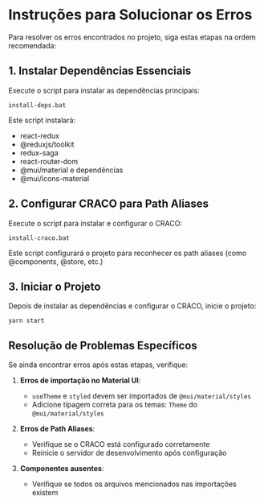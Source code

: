 # Instruções para Solucionar os Erros

Para resolver os erros encontrados no projeto, siga estas etapas na ordem recomendada:

## 1. Instalar Dependências Essenciais

Execute o script para instalar as dependências principais:

```
install-deps.bat
```

Este script instalará:
- react-redux
- @reduxjs/toolkit
- redux-saga
- react-router-dom
- @mui/material e dependências
- @mui/icons-material

## 2. Configurar CRACO para Path Aliases

Execute o script para instalar e configurar o CRACO:

```
install-craco.bat
```

Este script configurará o projeto para reconhecer os path aliases (como @components, @store, etc.)

## 3. Iniciar o Projeto

Depois de instalar as dependências e configurar o CRACO, inicie o projeto:

```
yarn start
```

## Resolução de Problemas Específicos

Se ainda encontrar erros após estas etapas, verifique:

1. **Erros de importação no Material UI**:
   - `useTheme` e `styled` devem ser importados de `@mui/material/styles`
   - Adicione tipagem correta para os temas: `Theme` do `@mui/material/styles`

2. **Erros de Path Aliases**:
   - Verifique se o CRACO está configurado corretamente
   - Reinicie o servidor de desenvolvimento após configuração

3. **Componentes ausentes**:
   - Verifique se todos os arquivos mencionados nas importações existem 